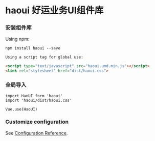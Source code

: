 # haoui 好运业务UI组件库

### 安装组件库

Using npm:
```
npm install haoui --save
```

    Using a script tag for global use:

```html
<script type="text/javascript" src="haoui.umd.min.js"></script>
<link rel="stylesheet" href="dist/haoui.css">
```
 
### 全局导入
    import HaoUI form 'haoui'
    import 'haoui/dist/haoui.css'
 
    Vue.use(HaoUI)

### Customize configuration
See [Configuration Reference](https://cli.vuejs.org/config/).
